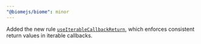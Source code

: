 ```yaml
---
"@biomejs/biome": minor
---
```


Added the new rule [`useIterableCallbackReturn`](https://biomejs.dev/linter/rules/use-iterable-callback-return), which enforces consistent return values in iterable callbacks.
